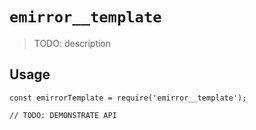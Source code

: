 # `emirror__template`

> TODO: description

## Usage

```
const emirrorTemplate = require('emirror__template');

// TODO: DEMONSTRATE API
```
